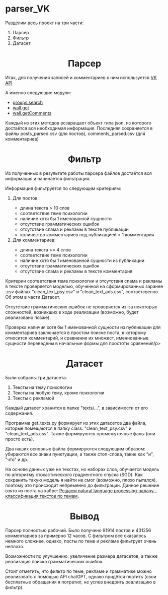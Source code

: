 # parser_VK
<p>Разделим весь проект на три части:</p>
<ol>
  <li>Парсер</li>
  <li>Фильтр</li>
  <li>Датасет</li>
</ol>
<h1 align="center">Парсер</a></h1>
<p>Итак, для получения записей и комментариев к ним используется <a href="https://dev.vk.com/method" target="_blank">VK API</a></p>
<p>А именно следующие модули:</p>
<ul>
  <li><a href="https://dev.vk.com/method/groups.search" target="_blank">groups.search</a></li>
  <li><a href="https://dev.vk.com/method/wall.get" target="_blank">wall.get</a></li>
  <li><a href="https://dev.vk.com/method/wall.getComments" target="_blank">wall.getComments</a></li>
</ul>
<p>Каждый из этих методов возвращает объект типа json, из которого достаётся вся необходимая информация. Последняя сохраняется в файлы posts_parsed.csv (для постов), comments_parsed.csv (для комментариев)</p>
<h1 align="center">Фильтр</a></h1>
<p>Из полученных в результате работы парсера файлов достаётся вся информация и начинается фильтрация.</p>
<p>Информация фильтруется по следующим критериям:</p>
<ol>
  <li>Для постов:</li>
  <ul>
    <li>длина текста > 10 слов</li>
    <li>соответствие теме психологии</li>
    <li>наличие хотя бы 1 именованной сущности</li>
    <li>отсутствие грамматических ошибок</li>
    <li>отсутствие спама и рекламы в тексте публикации</li>
    <li>количество комментариев под публикацией > 1 комментария</li>
  </ul>
  <li>Для комментариев:</li>
  <ul>
    <li>длина текста >= 4 слов</li>
    <li>соответствие теме психологии</li>
    <li>наличие хотя бы 1 именованной сущности из публикации</li>
    <li>отсутствие грамматических ошибок</li>
    <li>отсутствие спама и рекламы в тексте комментария</li>
  </ul>
</ol>
<p>Критерии соответствия теме психологии и отсутствия спама и рекламы в тексте проверяется моделью, обученной на сформированных заранее .csv файлах "clean_text_psy.csv" и "clean_text_ads.csv", соответсвенно. Об этом в части Датасет.</p>
<p>Отсутствие грамматических ошибок не проверяется из-за некоторых сложностей, возникших в ходе реализации (возможно, будет реализовано позже).</p>
<p>Проверка наличия хотя бы 1 именованной сущности из публикации для комментариев заключается в простом поиске поста, к которому относится комментарий, и сравнение их множест, именнованные сущности переведены в начальные формы для простоты сравнения/p>
<h1 align="center">Датасет</h1>
<p>Были собраны три датасета:</p>
<ol>
  <li>Тексты на тему психологии</li>
  <li>Тексты на любую тему, кроме психологии</li>
  <li>Тексты с рекламой</li>
</ol>
<p>Каждый датасет хранится в папке "texts/...", в зависимости от его содержания.</p>
<p>Программа get_texts.py формирует из этих датасетов два файла, которые помещаются в папку class: "clean_text_psy.csv" и "clean_text_ads.csv". Также формируются промежуточные фалы (они просто есть).</p>
<p>Два наших основных файла формируются следующим образом: убираются все знаки пунктуации, а также стоп-слова, такие как "и", "что" и др.</p>
<p>На основе данных уже не текстах, но наборах слов, обучается модель по алгоритму стохастического градиентного спуска (SGD). Как сохранить такую модель я найти не смог (возможно, плохо пытался), поэтому это происходит непременно до фильтрации. Данное решение взято из поста на хабре: <a href=https://habr.com/ru/articles/538458/>Решаем natural language processing-задачу – классификация текстов по темам</a>.</p>
<h1 align="center">Вывод</h1>
<p>Парсер полностью рабочий. Было получено 91914 постов и 431256 комментариев за примерно 12 часов. С фильтром всё оказалось немного сложнее, однако, посты по теме и рекламе фильтрует очень неплохо.</p>
<p>Возможности по улучшению: увеличение размера датасетов, а также реализация поиска грамматических ошибок.</p>
<p>Стоит отметить, что фильтр по теме, рекламе и грамматике можно реализовать с помощью API chatGPT, однако придётся платить (свои бесплатные обращения я потратил, не успев внедрить реализацию в фильтр).</p>
